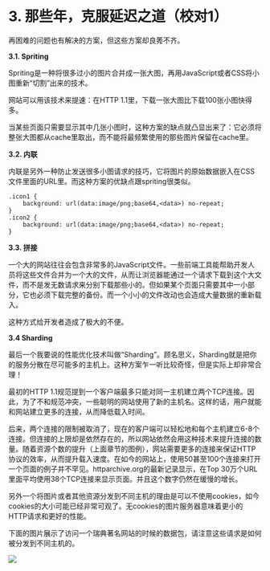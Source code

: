 # 3. 那些年，克服延迟之道（校对1）

再困难的问题也有解决的方案，但这些方案却良莠不齐。

**3.1. Spriting**

Spriting是一种将很多过小的图片合并成一张大图，再用JavaScript或者CSS将小图重新“切割”出来的技术。

网站可以用该技术来提速：在HTTP 1.1里，下载一张大图比下载100张小图快得多。

当某些页面只需要显示其中几张小图时，这种方案的缺点就凸显出来了：它必须将整张大图都从cache里取出，而不能将最频繁使用的那些图片保留在cache里。

**3.2. 内联**

内联是另外一种防止发送很多小图请求的技巧，它将图片的原始数据嵌入在CSS文件里面的URL里。而这种方案的优缺点跟spriting很类似。

    .icon1 {
        background: url(data:image/png;base64,<data>) no-repeat;
	}
    .icon2 {
        background: url(data:image/png;base64,<data>) no-repeat;
	}

**3.3. 拼接**

一个大的网站往往会包含非常多的JavaScript文件。一些前端工具能帮助开发人员将这些文件合并为一个大的文件，从而让浏览器能通过一个请求下载到这个大文件，而不是发无数请求来分别下载那些小的。但如果某个页面只需要其中一小部分，它也必须下载完整的备份。而一个小小的文件改动也会造成大量数据的重新载入。<!-- 这段是基于1.11翻译的 -->

这种方式给开发者造成了极大的不便。

**3.4 Sharding**

最后一个我要说的性能优化技术叫做“Sharding”。顾名思义，Sharding就是把你的服务分散在尽可能多的主机上。这种方案乍一听比较奇怪，但是实际上却非常合理！<!-- 这段是基于1.11翻译的 -->

最初的HTTP 1.1规范提到一个客户端最多只能对同一主机建立两个TCP连接。因此，为了不和规范冲突，一些聪明的网站使用了新的主机名。这样的话，用户就能和网站建立更多的连接，从而降低载入时间。<!-- 这段是基于1.11翻译的 -->

后来，两个连接的限制被取消了，现在的客户端可以轻松地和每个主机建立6-8个连接。但连接的上限却是依然存在的，所以网站依然会用这种技术来提升连接的数量。随着资源个数的提升（上面章节的图例），网站需要更多的连接来保证HTTP协议的效率，从而提升载入速度。在如今的网站上，使用50甚至100个连接来打开一个页面的例子并不罕见。httparchive.org的最新记录显示，在Top 30万个URL里面平均使用38个TCP连接来显示页面。并且这个数字仍然在缓慢的增长。<!-- 这段是基于1.11翻译的 -->

另外一个将图片或者其他资源分发到不同主机的理由是可以不使用cookies，如今cookies的大小可能已经非常可观了。无cookies的图片服务器意味着更小的HTTP请求和更好的性能。

下面的图片展示了访问一个瑞典著名网站的时候的数据包，请注意这些请求是如何被分发到不同主机的。

![](imgs/requests.png)
